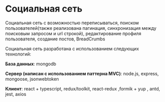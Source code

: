 # Cоциальная сеть

Социальная сеть с возможностью переписываться, поиском пользователей(также реализована пагинация, синхронизация между поисковым запросом и url строкой), редактирование профиля пользователя, создание постов, BreadCrumbs 

Социальная сеть разработана с использованием следующих технологий:

__База данных__: mongodb

__Сервер (написан с использованием паттерна MVC)__: node.js, express, mongoose, jsonwebtoken

__Клиент__: react + typescript, redux/toolkit, react-redux ,formik + yup , antd, jest, axios
